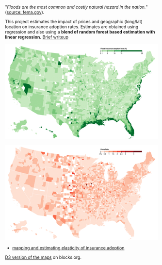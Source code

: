 "_Floods are the most common and costly natural hazard in the nation._" ([source: fema.gov](https://www.fema.gov/wildfires-you-need-flood-insurance)). 

This project estimates the impact of prices and geographic (long/lat) location on insurance adoption rates. Estimates are obtained using regression and also using a **blend of random forest based estimation with linear regression.** 
[Brief writeup](https://optimalbrew.blogspot.com/2018/10/flood-insurance-coverage-and-rates.html)

![adoptRates](./floodAdopt.png)

![prices](./femaRates.png)

* [mapping and estimating elasticity of insurance adoption](./femaData.ipynb) 

[D3 version of the maps](https://bl.ocks.org/petecarkeek/7b46a24f7f1cb1a0f5b59cf59b615713) on blocks.org. 
